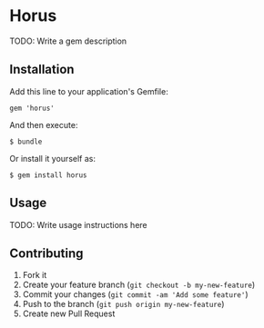 # Horus

TODO: Write a gem description

## Installation

Add this line to your application's Gemfile:

    gem 'horus'

And then execute:

    $ bundle

Or install it yourself as:

    $ gem install horus

## Usage

TODO: Write usage instructions here

## Contributing

1. Fork it
2. Create your feature branch (`git checkout -b my-new-feature`)
3. Commit your changes (`git commit -am 'Add some feature'`)
4. Push to the branch (`git push origin my-new-feature`)
5. Create new Pull Request
